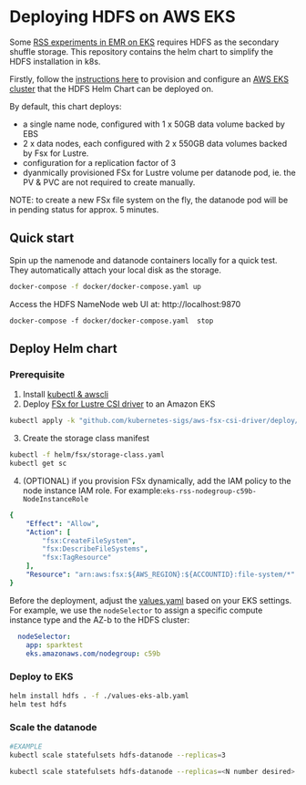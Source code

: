 # Deploying HDFS on AWS EKS

Some [RSS experiments in EMR on EKS](https://github.com/melodyyangaws/emr-on-eks-remote-shuffle-service) requires HDFS as the secondary shuffle storage. This repository contains the helm chart to simplify the HDFS installation in k8s.

Firstly, follow the [instructions here](https://github.com/melodyyangaws/emr-on-eks-remote-shuffle-service#infrastructure) to provision and configure an [AWS EKS cluster](https://aws.amazon.com/eks/) that the HDFS Helm Chart can be deployed on.

By default, this chart deploys:
* a single name node, configured with 1 x 50GB data volume backed by EBS
* 2 x data nodes, each configured with 2 x 550GB data volumes backed by Fsx for Lustre.
* configuration for a replication factor of 3
* dyanmically provisioned FSx for Lustre volume per datanode pod, ie. the PV & PVC are not required to create manually.

NOTE: to create a new FSx file system on the fly, the datanode pod will be in pending status for approx. 5 minutes.

## Quick start
Spin up the namenode and datanode containers locally for a quick test. They automatically attach your local disk as the storage.
```bash
docker-compose -f docker/docker-compose.yaml up
```
Access the HDFS NameNode web UI at: http://localhost:9870

```
docker-compose -f docker/docker-compose.yaml  stop
```

## Deploy Helm chart

### Prerequisite
1. Install [kubectl & awscli](https://www.eksworkshop.com/020_prerequisites/k8stools/)
2. Deploy [FSx for Lustre CSI driver](https://docs.aws.amazon.com/eks/latest/userguide/fsx-csi.html) to an Amazon EKS
```bash
kubectl apply -k "github.com/kubernetes-sigs/aws-fsx-csi-driver/deploy/kubernetes/overlays/stable/?ref=master"
```
3. Create the storage class manifest
```bash
kubectl -f helm/fsx/storage-class.yaml
kubectl get sc
```
4. (OPTIONAL) if you provision FSx dynamically, add the IAM policy to the node instance IAM role. For example:`eks-rss-nodegroup-c59b-NodeInstanceRole`
```yaml
{
    "Effect": "Allow",
    "Action": [
        "fsx:CreateFileSystem",
        "fsx:DescribeFileSystems",
        "fsx:TagResource"
    ],
    "Resource": "arn:aws:fsx:${AWS_REGION}:${ACCOUNTID}:file-system/*"
}
```


Before the deployment, adjust the [values.yaml](./helm/values.yaml) based on your EKS settings. For example, we use the `nodeSelector` to assign a specific compute instance type and the AZ-b to the HDFS cluster:

```yaml
  nodeSelector: 
    app: sparktest
    eks.amazonaws.com/nodegroup: c59b
```

### Deploy to EKS

```bash
helm install hdfs . -f ./values-eks-alb.yaml
helm test hdfs
```

### Scale the datanode
```bash
#EXAMPLE
kubectl scale statefulsets hdfs-datanode --replicas=3

kubectl scale statefulsets hdfs-datanode --replicas=<N number desired>
```

